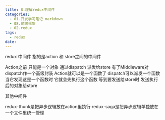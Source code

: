 ```yaml
---
title: 8.理解redux中间件
categories:
  - 01.开发学习笔记 markdown
  - 08.前端框架
  - 02.redux
tags:
  - redux
date:
---
```


redux 中间件  指的是action 和 store之间的中间件

Action之前 只能是一个对象 通过dispatch 派发给store  有了Middleware对dispatch作一个高级封装
Action就可以是一个函数了 dispatch可以派发一个函数 当它发现这是一个函数时 它就会先执行这个函数 等到要发送给store时 发送执行后的对象给store

其他中间件

redux-thunk是把异步逻辑放在action里执行
redux-saga是把异步逻辑单独放在一个文件里统一管理 

